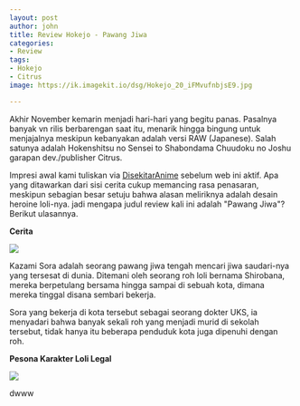 ```yaml
---
layout: post
author: john
title: Review Hokejo - Pawang Jiwa
categories:
- Review
tags:
- Hokejo
- Citrus
image: https://ik.imagekit.io/dsg/Hokejo_20_iFMvufnbjsE9.jpg

---
```

Akhir November kemarin menjadi hari-hari yang begitu panas. Pasalnya banyak vn rilis berbarengan saat itu, menarik hingga bingung untuk menjajalnya meskipun kebanyakan adalah versi RAW (Japanese).  Salah satunya adalah Hokenshitsu no Sensei to Shabondama Chuudoku no Joshu garapan dev./publisher Citrus.

Impresi awal kami tuliskan via [DisekitarAnime](https://disekitaranime.life/impresi-awal-hokejo-trial-terlirik-untuk-sekelas-trial/) sebelum web ini aktif. Apa yang ditawarkan dari sisi cerita cukup memancing rasa penasaran, meskipun sebagian besar setuju bahwa alasan meliriknya adalah desain heroine loli-nya. jadi mengapa judul review kali ini adalah "Pawang Jiwa"? Berikut ulasannya.

**Cerita**

![](https://ik.imagekit.io/dsg/Hokejo_8nXk4KihW3DH.jpg)

Kazami Sora adalah seorang pawang jiwa tengah mencari jiwa saudari-nya yang tersesat di dunia. Ditemani oleh seorang roh loli bernama Shirobana, mereka berpetulang bersama hingga sampai di sebuah kota, dimana mereka tinggal disana sembari bekerja.

Sora yang bekerja di kota tersebut sebagai seorang dokter UKS, ia menyadari bahwa banyak sekali roh yang menjadi murid di sekolah tersebut, tidak hanya itu beberapa penduduk kota juga dipenuhi dengan roh.

**Pesona Karakter Loli Legal**

![](https://ik.imagekit.io/dsg/Hokejo_27_ipo7T4tctld.jpg)

dwww